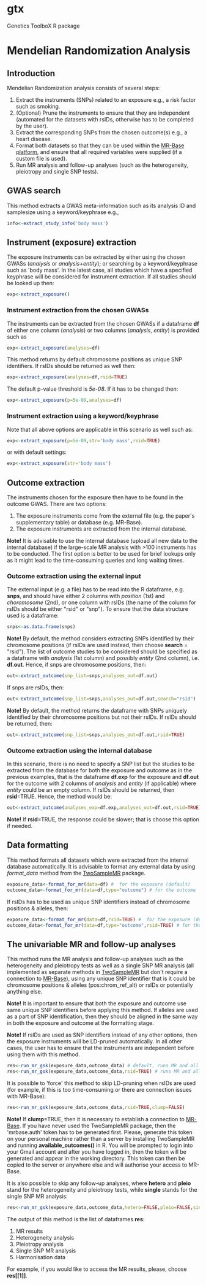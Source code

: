 # gtx
Genetics ToolboX R package
# Mendelian Randomization Analysis

## Introduction
Mendelian Randomization analysis consists of several steps:
1. Extract the instruments (SNPs) related to an exposure e.g., a risk factor such as smoking.
2. (Optional) Prune the instruments to ensure that they are independent (automated for the datasets with rsIDs, otherwise has to be completed by the user).
3. Extract the corresponding SNPs from the chosen outcome(s) e.g., a heart disease.
4. Format both datasets so that they can be used within the [MR-Base platform](http://www.mrbase.org), and ensure that all required variables were supplied (if a custom file is used).
5. Run MR analysis and follow-up analyses (such as the heterogeneity, pleiotropy and single SNP tests).

## GWAS search
This method extracts a GWAS meta-information such as its analysis ID and samplesize using a keyword/keyphrase e.g.,
```R
info<-extract_study_info('body mass')
```

## Instrument (exposure) extraction
The exposure instruments can be extracted by either using the chosen GWASs (_analysis_ or _analysis+entity_); or searching by a keyword/keyphrase such as 'body mass'. In the latest case, all studies which have a specified keyphrase will be considered for instrument extraction. If all studies should be looked up then:
```R
exp<-extract_exposure()
```

### Instrument extraction from the chosen GWASs
The instruments can be extracted from the chosen GWASs if a dataframe __df__ of either one column (_analysis_) or two columns (_analysis_, _entity_) is provided such as
```R
exp<-extract_exposure(analyses=df)
```
This method returns by default chromosome positions as unique SNP identifiers. If rsIDs should be returned as well then:
```R
exp<-extract_exposure(analyses=df,rsid=TRUE)
```
The default p-value threshold is _5e-08_. If it has to be changed then:
```R
exp<-extract_exposure(p=5e-09,analyses=df)
```
### Instrument extraction using a keyword/keyphrase
Note that all above options are applicable in this scenario as well such as:
```R
exp<-extract_exposure(p=5e-09,str='body mass',rsid=TRUE)
```
or with default settings:
```R
exp<-extract_exposure(str='body mass')
```
## Outcome extraction
The instruments chosen for the exposure then have to be found in the outcome GWAS. There are two options:
1. The exposure instruments come from the external file (e.g. the paper's supplementary table) or database (e.g. MR-Base).
2. The exposure instruments are extracted from the internal database.

__Note!__ It is advisable to use the internal database (upload all new data to the internal database) if the large-scale MR analysis with >100 instruments has to be conducted. The first option is better to be used for brief lookups only as it might lead to the time-consuming queries and long waiting times.

### Outcome extraction using the external input
The external input (e.g. a file) has to be read into the R dataframe, e.g. __snps__, and should have either 2 columns with _position_ (1st) and _choromosome_ (2nd), or one column with rsIDs (the name of the column for rsIDs should be either "rsid" or "snp"). To ensure that the data structure used is a dataframe:
```R
snps<-as.data.frame(snps)
```
__Note!__ By default, the method considers extracting SNPs identified by their chromosome positions (if rsIDs are used instead, then choose __search__ = "rsid"). The list of outcome studies to be considered should be specified as a dataframe with _analysis_ (1st column) and possibly _entity_ (2nd column), i.e. __df.out__. Hence, if snps are chromosome positions, then:
```R
out<-extract_outcome(snp_list=snps,analyses_out=df.out)
```
If snps are rsIDs, then:
```R
out<-extract_outcome(snp_list=snps,analyses_out=df.out,search="rsid")
```
__Note!__ By default, the method returns the dataframe with SNPs uniquely identified by their chromosome positions but not their rsIDs. If rsIDs should be returned, then:
```R
out<-extract_outcome(snp_list=snps,analyses_out=df.out,rsid=TRUE)
```
### Outcome extraction using the internal database
In this scenario, there is no need to specify a SNP list but the studies to be extracted from the database for both the exposure and outcome as in the previous examples, that is the dataframe __df.exp__ for the exposure and __df.out__ for the outcome with 2 columns of _analysis_ and _entity_ (if applicable) where _entity_ could be an empty column. If rsIDs should be returned, then __rsid__=TRUE. Hence, the method would be:
```R
out<-extract_outcome(analyses_exp=df.exp,analyses_out=df.out,rsid=TRUE)
```
__Note!__ If __rsid__=TRUE, the response could be slower; that is choose this option if needed.

## Data formatting
This method formats all datasets which were extracted from the internal database automatically. It is advisable to format any external data by using *format_data* method from the [TwoSampleMR](https://mrcieu.github.io/TwoSampleMR/) package.
```R
exposure_data<-format_for_mr(data=df) #  for the exposure (default)
outcome_data<-format_for_mr(data=df,type="outcome") # for the outcome
```
If rsIDs has to be used as unique SNP identifiers instead of chromosome positions & alleles, then:
```R
exposure_data<-format_for_mr(data=df,rsid=TRUE) #  for the exposure (default)
outcome_data<-format_for_mr(data=df,type="outcome",rsid=TRUE) # for the outcome
```
## The univariable MR and follow-up analyses
This method runs the MR analysis and follow-up analyses such as the heterogeneity and pleiotropy tests as well as a single SNP MR analysis (all implemented as separate methods in [TwoSampleMR](https://mrcieu.github.io/TwoSampleMR/) but don't require a connection to [MR-Base](http://www.mrbase.org)), using any unique SNP identifier that is it could be chromosome positions & alleles (pos:chrom_ref_alt) or rsIDs or potentially anything else.

__Note!__ It is important to ensure that both the exposure and outcome use same unique SNP identifiers before applying this method. If alleles are used as a part of SNP identification, then they should be aligned in the same way in both the exposure and outcome at the formatting stage.

__Note!__ If rsIDs are used as SNP identifiers instead of any other options, then the exposure instruments will be LD-pruned automatically. In all other cases, the user has to ensure that the instruments are independent before using them with this method.
```R
res<-run_mr_gsk(exposure_data,outcome_data) # default, runs MR and all other analyses
res<-run_mr_gsk(exposure_data,outcome_data,rsid=TRUE) # runs MR and all other analyses, using rsIDs for SNPs
```
It is possible to 'force' this method to skip LD-pruning when rsIDs are used (for example, if this is too time-consuming or there are connection issues with MR-Base):
```R
res<-run_mr_gsk(exposure_data,outcome_data,rsid=TRUE,clump=FALSE)
```
__Note!__ If __clump__=TRUE, then it is necessary to establish a connection to [MR-Base](http://www.mrbase.org). If you have never used the TwoSampleMR package, then the 'mrbase.auth' token has to be generated first. Please, generate this token on your personal machine rather than a server by installing TwoSampleMR and running __available_outcomes()__ in R. You will be prompted to login into your Gmail account and after you have logged in, then the token will be generated and appear in the working directory. This token can then be copied to the server or anywhere else and will authorise your access to MR-Base.

It is also possible to skip any follow-up analyses, where __hetero__ and __pleio__ stand for the heterogeneity and pleiotropy tests, while __single__ stands for the single SNP MR analysis:
```R
res<-run_mr_gsk(exposure_data,outcome_data,hetero=FALSE,pleio=FALSE,single=FALSE)
```
The output of this method is the list of dataframes __res__:
1. MR results
2. Heterogeneity analysis
3. Pleiotropy analysis
4. Single SNP MR analysis
5. Harmonisation data

For example, if you would like to access the MR results, please, choose __res[[1]]__.


